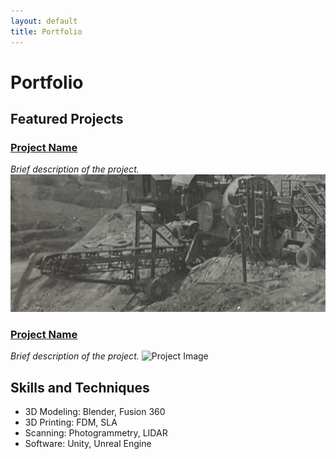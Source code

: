 ```yaml
---
layout: default
title: Portfolio
---
```


# Portfolio

## Featured Projects

### [Project Name](#)
*Brief description of the project.*
![Project Image](assets/images/project1.jpg)

### [Project Name](#)
*Brief description of the project.*
![Project Image](assets/images/project2.jpg)

## Skills and Techniques
- 3D Modeling: Blender, Fusion 360
- 3D Printing: FDM, SLA
- Scanning: Photogrammetry, LIDAR
- Software: Unity, Unreal Engine